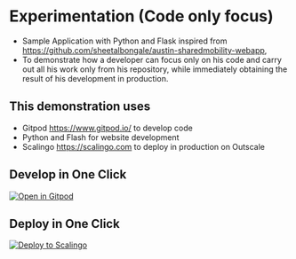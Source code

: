 # Experimentation (Code only focus)

* Sample Application with Python and Flask inspired from https://github.com/sheetalbongale/austin-sharedmobility-webapp,
* To demonstrate how a developer can focus only on his code and carry out all his work only from his repository, while immediately obtaining the result of his development in production.

## This demonstration uses

* Gitpod https://www.gitpod.io/ to develop code
* Python and Flash for website development
* Scalingo https://scalingo.com to deploy in production on Outscale

## Develop in One Click

[![Open in Gitpod](https://gitpod.io/button/open-in-gitpod.svg)](https://gitlab.com/demo-gitpod/experimentation)

## Deploy in One Click

[![Deploy to Scalingo](https://cdn.scalingo.com/deploy/button.svg)](https://my.osc-fr1.scalingo.com/deploy?source=https://gitlab.com/demo-gitpod/experimentation)
